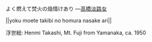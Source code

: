 よく燃えて焚火の焔情けあり
—[高橋淡路女](https://ja.wikipedia.org/wiki/高橋淡路女)

||yoku moete takibi no homura nasake ari||

浮世絵: Henmi Takashi, Mt. Fuji from Yamanaka, ca. 1950